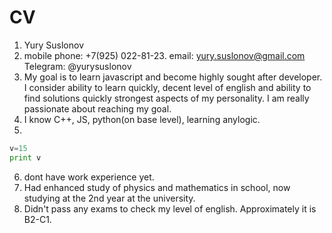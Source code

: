 # CV #
1.  Yury Suslonov  
2.  mobile phone: +7(925) 022-81-23. email: yury.suslonov@gmail.com Telegram: @yurysuslonov   
3.  My goal is to learn javascript and become highly sought after developer. I consider ability to learn quickly, decent level of english and ability to find solutions quickly strongest aspects of my personality. I am really passionate about reaching my goal.  
4.  I know C++, JS, python(on base level), learning anylogic.  
5.  
```python
v=15
print v
```
6.  dont have work experience yet.  
7.  Had enhanced study of physics and mathematics in school, now studying at the 2nd year at the university.  
8.  Didn't pass any exams to check my level of english. Approximately it is B2-C1.
